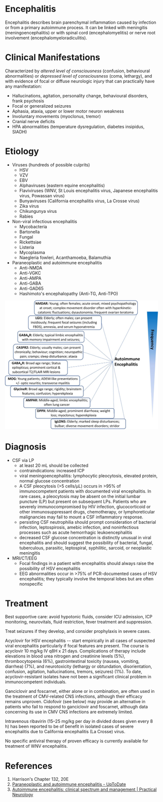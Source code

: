 # Encephalitis
Encephalitis describes brain parenchymal inflammation caused by infection or from a primary autoimmune process. It can be linked with meningitis  (meningoencephalitis) or with spinal cord (encephalomyelitis) or nerve root involvement (encephalomyeloradiculitis).

# Clinical Manifestations
Characterized by *altered level of consciousness* (confusion, behavioural abnormalities) or *depressed level of consciousness* (coma, lethargy), and with evidence of focal or diffuse neurologic injury that can practically have any manifestation:

- Hallucinations, agitation, personality change, behavioural disorders, frank psychosis
- Focal or generalized seizures
- Aphasia, ataxia, upper or lower motor neuron weakness
- Involuntary movements (myoclonus, tremor)
- Cranial nerve deficits
- HPA abnormalities (temperature dysregulation, diabetes insipidus, SIADH)

# Etiology
- Viruses (hundreds of possible culprits)
	- HSV
	- VZV
	- EBV
	- Alphaviruses (eastern equine encephalitis)
	- Flaviviruses (WNV, St Louis encephalitis virus, Japanese encephalitis virus, Powassan virus)
	- Bunyaviruses (California encephalitis virus, La Crosse virus)
	- Zika virus
	- Chikungunya virus
	- Rabies
- Non-viral infectious encephalitis
	- Mycobacteria
	- Bartonella
	- Fungal
	- Rickettsiae
	- Listeria
	- Mycoplasma
	- Naegleria fowleri, Acanthamoeba, Balamuthia
- Paraneoplastic and autoimmune encephalitis
	- Anti-NMDA
	- Anti-VGKC
	- Anti-AMPA
	- Anti-GABA
	- Anti-GAD65
	- Hashimoto's encephalopathy (Anti-TG, Anti-TPO)

![](_attachments/Pasted%20image%2020230325211029.png)

# Diagnosis
- CSF via LP
	- at least 20 mL should be collected
	- contraindications: increased ICP
	- viral meningoencephalitis: lymphocytic pleocytosis, elevated protein, normal glucose concentration
	- A CSF pleocytosis (>5 cells/μL) occurs in >95% of immunocompetent patients with documented viral encephalitis. In rare cases, a pleocytosis may be absent on the initial lumbar puncture (LP) but present on subsequent LPs. Patients who are severely immunocompromised by HIV infection, glucocorticoid or other immunosuppressant drugs, chemotherapy, or lymphoreticular malignancies may fail to mount a CSF inflammatory response.
	- persisting CSF neutrophilia should prompt consideration of bacterial infection, leptospirosis, amebic infection, and noninfectious processes such as acute hemorrhagic leukoencephalitis
	- decreased CSF glucose concentration is distinctly unusual in viral encephalitis and should suggest the possibility of bacterial, fungal, tuberculous, parasitic, leptospiral, syphilitic, sarcoid, or neoplastic meningitis
- MRI/CT/EEG
	- Focal findings in a patient with encephalitis should always raise the possibility of HSV encephalitis
	- EEG abnormalities occur in >75% of PCR-documented cases of HSV encephalitis; they typically involve the temporal lobes but are often nonspecific

# Treatment
Best supportive care: avoid hypotonic fluids, consider ICU admission, ICP monitoring, neurovitals, fluid restriction, fever treatment and suppression.

Treat seizures if they develop, and consider prophylaxis in severe cases.

Acyclovir for HSV encephalitis -- start empirically in all cases of suspected viral encephalitis particularly if focal features are present. The course is acyclovir 10 mg/kg IV q8H x 21 days. Complications of therapy include elevations in blood urea nitrogen and creatinine levels (5%), thrombocytopenia (6%), gastrointestinal toxicity (nausea, vomiting, diarrhea) (7%), and neurotoxicity (lethargy or obtundation, disorientation, confusion, agitation, hallucinations, tremors, seizures) (1%). To date, acyclovir-resistant isolates have not been a significant clinical problem in immunocompetent individuals.

Ganciclovir and foscarnet, either alone or in combination, are often used in the treatment of CMV-related CNS infections, although their efficacy remains unproven. Cidofovir (see below) may provide an alternative in patients who fail to respond to ganciclovir and foscarnet, although data concerning its use in CMV CNS infections are extremely limited.

Intravenous ribavirin (15–25 mg/kg per day in divided doses given every 8 h) has been reported to be of benefit in isolated cases of severe encephalitis due to California encephalitis (La Crosse) virus.

No specific antiviral therapy of proven efficacy is currently available for treatment of WNV encephalitis.

# References
1. Harrison's Chapter 132, 20E
2. [Paraneoplastic and autoimmune encephalitis - UpToDate](https://www.uptodate.com/contents/paraneoplastic-and-autoimmune-encephalitis?search=encephalitis&source=search_result&selectedTitle=3~150&usage_type=default&display_rank=3)
3. [Autoimmune encephalitis: clinical spectrum and management | Practical Neurology](https://pn.bmj.com/content/21/5/412)